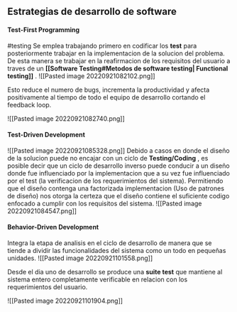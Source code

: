 ## Estrategias de desarrollo de software

#### Test-First Programming
#testing
Se emplea trabajando primero en codificar los **test** para posteriormente trabajar en la implementacion de la solucion del problema. De esta manera se trabajar en la reafirmacion de los requisitos del usuario a traves de un **[[Software Testing#Metodos de software testing| Functional testing]]** .
![[Pasted image 20220921082102.png]]

Esto reduce el numero de bugs, incrementa la productividad y afecta positivamente al tiempo de todo el equipo de desarrollo cortando el feedback loop. 

![[Pasted image 20220921082740.png]]

#### Test-Driven Development
![[Pasted image 20220921085328.png]]
Debido a casos en donde el diseño de la solucion puede no encajar con un ciclo de **Testing/Coding** , es posible decir que un ciclo de desarrollo inverso puede conducir a un diseño donde fue influenciado por la implementacion que a su vez fue influenciado por el test (la verificacion de los requerimientos del sistema). Permitiendo que el diseño contenga una factorizada implementacion (Uso de patrones de diseño) nos otorga la certeza que el diseño contiene el suficiente codigo enfocado a cumplir con los requisitos del sistema.
![[Pasted image 20220921084547.png]]

#### Behavior-Driven Development
Integra la etapa de analisis en el ciclo de desarrollo de manera que se tiende a dividir las funcionalidades del sistema como un todo en pequeñas unidades.
![[Pasted image 20220921101558.png]]

Desde el dia uno de desarrollo se produce una **suite test** que mantiene al sistema entero completamente verificable en relacion con los requerimientos del usuario.

![[Pasted image 20220921101904.png]]